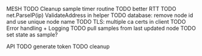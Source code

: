 MESH
TODO Cleanup sample timer routine
TODO better RTT
TODO net.ParseIP(ip) ValidateAddress in helper
TODO database: remove node id and use unique node name
TODO TLS: multiple ca certs in client
TODO Error handling + Logging
TODO pull samples from last updated node
TODO set state as sample?

API
TODO generate token
TODO cleanup